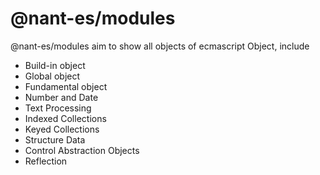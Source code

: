# @nant-es/modules

@nant-es/modules aim to show all objects of ecmascript Object, include

- Build-in object
- Global object
- Fundamental object
- Number and Date
- Text Processing
- Indexed Collections
- Keyed Collections
- Structure Data
- Control Abstraction Objects
- Reflection
